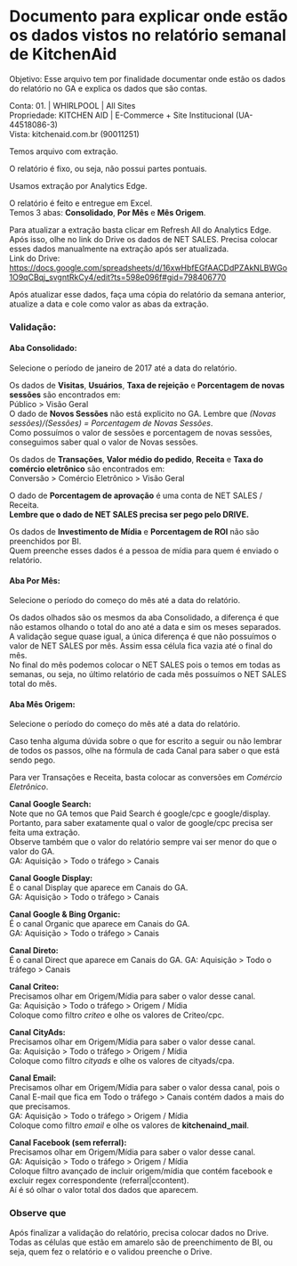 # Documento para explicar onde estão os dados vistos no relatório semanal de KitchenAid

Objetivo: Esse arquivo tem por finalidade documentar onde estão os dados do relatório no GA e explica os dados que são contas.  
  
Conta: 01. | WHIRLPOOL | All Sites  
Propriedade: KITCHEN AID | E-Commerce + Site Institucional (UA-44518086-3)  
Vista: kitchenaid.com.br (90011251)  
  
Temos arquivo com extração.  
  
O relatório é fixo, ou seja, não possui partes pontuais.  
  
Usamos extração por Analytics Edge.  
  
O relatório é feito e entregue em Excel.  
Temos 3 abas: **Consolidado**, **Por Mês** e **Mês Origem**.  
  
Para atualizar a extração basta clicar em Refresh All do Analytics Edge.  
Após isso, olhe no link do Drive os dados de NET SALES. Precisa colocar esses dados manualmente na extração após ser atualizada.  
Link do Drive: https://docs.google.com/spreadsheets/d/16xwHbfEGfAACDdPZAkNLBWGo1O9qCBqj_svgntRkCy4/edit?ts=598e096f#gid=798406770  
  
Após atualizar esse dados, faça uma cópia do relatório da semana anterior, atualize a data e cole como valor as abas da extração.
  
### Validação:

#### Aba Consolidado:

Selecione o período de janeiro de 2017 até a data do relatório.  
  
Os dados de **Visitas**, **Usuários**, **Taxa de rejeição** e **Porcentagem de novas sessões** são encontrados em:  
Público > Visão Geral  
O dado de **Novos Sessões** não está explicito no GA. Lembre que *(Novas sessões)/(Sessões) = Porcentagem de Novas Sessões*.  
Como possuímos o valor de sessões e porcentagem de novas sessões, conseguimos saber qual o valor de Novas sessões.  
  
Os dados de **Transações**, **Valor médio do pedido**, **Receita** e **Taxa do comércio eletrônico** são encontrados em:  
Conversão > Comércio Eletrônico > Visão Geral  
  
O dado de **Porcentagem de aprovação** é uma conta de NET SALES / Receita.  
**Lembre que o dado de NET SALES precisa ser pego pelo DRIVE.**  
  
Os dados de **Investimento de Mídia** e **Porcentagem de ROI** não são preenchidos por BI.  
Quem preenche esses dados é a pessoa de mídia para quem é enviado o relatório.  

#### Aba Por Mês:

Selecione o período do começo do mês até a data do relatório.  
  
Os dados olhados são os mesmos da aba Consolidado, a diferença é que não estamos olhando o total do ano até a data e sim os meses separados.  
A validação segue quase igual, a única diferença é que não possuímos o valor de NET SALES por mês. Assim essa célula fica vazia até o final do mês.  
No final do mês podemos colocar o NET SALES pois o temos em todas as semanas, ou seja, no último relatório de cada mês possuímos o NET SALES total do mês.  

#### Aba Mês Origem:

Selecione o período do começo do mês até a data do relatório.  
  
Caso tenha alguma dúvida sobre o que for escrito a seguir ou não lembrar de todos os passos, olhe na fórmula de cada Canal para saber o que está sendo pego.  
  
Para ver Transações e Receita, basta colocar as conversões em *Comércio Eletrônico*.  
  
**Canal Google Search:**  
Note que no GA temos que Paid Search é google/cpc e google/display.  
Portanto, para saber exatamente qual o valor de google/cpc precisa ser feita uma extração.  
Observe também que o valor do relatório sempre vai ser menor do que o valor do GA.  
GA: Aquisição > Todo o tráfego > Canais  
  
**Canal Google Display:**  
É o canal Display que aparece em Canais do GA.  
GA: Aquisição > Todo o tráfego > Canais  
  
**Canal Google & Bing Organic:**  
É o canal Organic que aparece em Canais do GA.  
GA: Aquisição > Todo o tráfego > Canais  
  
**Canal Direto:**  
É o canal Direct que aparece em Canais do GA.
GA: Aquisição > Todo o tráfego > Canais  
  
**Canal Criteo:**  
Precisamos olhar em Origem/Mídia para saber o valor desse canal.  
Ga: Aquisição > Todo o tráfego > Origem / Mídia  
Coloque como filtro *criteo* e olhe os valores de Criteo/cpc.  
  
**Canal CityAds:**  
Precisamos olhar em Origem/Mídia para saber o valor desse canal.  
Ga: Aquisição > Todo o tráfego > Origem / Mídia  
Coloque como filtro *cityads* e olhe os valores de cityads/cpa.  
  
**Canal Email:**  
Precisamos olhar em Origem/Mídia para saber o valor dessa canal, pois o Canal E-mail que fica em Todo o tráfego > Canais contém dados a mais do que precisamos.  
GA: Aquisição > Todo o tráfego > Origem / Mídia  
Coloque como filtro *email* e olhe os valores de **kitchenaind_mail**.  
  
**Canal Facebook (sem referral):**  
Precisamos olhar em Origem/Mídia para saber o valor desse canal.  
GA: Aquisição > Todo o tráfego > Origem / Mídia  
Coloque filtro avançado de incluir origem/mídia que contém facebook e excluir regex correspondente (referral|ccontent).  
Aí é só olhar o valor total dos dados que aparecem.  
  
### Observe que

Após finalizar a validação do relatório, precisa colocar dados no Drive.  
Todas as células que estão em amarelo são de preenchimento de BI, ou seja, quem fez o relatório e o validou preenche o Drive.
